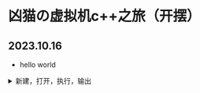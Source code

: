 # 凶猫の虚拟机c++之旅（开摆）

## 2023.10.16

- hello world

<details>
    <summary>新建，打开，执行，输出</summary>
    <p>
        <img src="111.png"/>
    </p>
</details>

